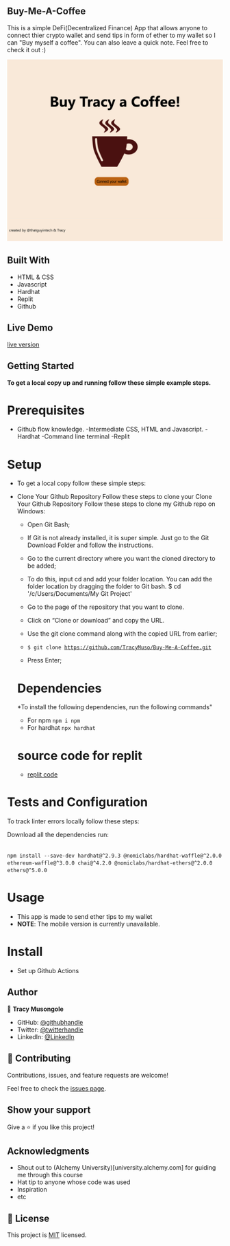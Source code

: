 ## Buy-Me-A-Coffee
This is a simple DeFi(Decentralized Finance) App that allows anyone to connect thier crypto wallet and send tips in form of ether to my wallet so I can "Buy myself a coffee". You can also leave a quick note. Feel free to check it out :)

![](./assets/bmac-sc.png)


## Built With

- HTML & CSS
- Javascript
- Hardhat
- Replit
- Github

## Live Demo
[live version](https://buymeacoffee-solidity-defi-tipping-app.elfint.repl.co/)

## Getting Started

**To get a local copy up and running follow these simple example steps.**

# Prerequisites

- Github flow knowledge. -Intermediate CSS, HTML and Javascript. -Hardhat -Command line terminal -Replit

# Setup 
- To get a local copy follow these simple steps:

- Clone Your Github Repository Follow these steps to clone your Clone Your Github Repository Follow these steps to clone my Github repo on Windows:

   - Open Git Bash;

   - If Git is not already installed, it is super simple. Just go to the Git Download Folder and follow the instructions.

   - Go to the current directory where you want the cloned directory to be added;

   - To do this, input cd and add your folder location. You can add the folder location by dragging the folder to Git bash.
    $ cd '/c/Users/Documents/My Git Project'

    - Go to the page of the repository that you want to clone.

    - Click on “Clone or download” and copy the URL.

    - Use the git clone command along with the copied URL from earlier;

    - <code>$ git clone https://github.com/TracyMuso/Buy-Me-A-Coffee.git</code>

   - Press Enter;

   # Dependencies
   *To install the following dependencies, run the following commands"
   - For npm `npm i npm`
   - For hardhat `npx hardhat`

   # source code for replit
   - [replit code](https://replit.com/@ElfinT/BuyMeACoffee-Solidity-DeFi-Tipping-app)

# Tests and Configuration

To track linter errors locally follow these steps:

Download all the dependencies run:

<code>
npm install --save-dev hardhat@^2.9.3 @nomiclabs/hardhat-waffle@^2.0.0 ethereum-waffle@^3.0.0 chai@^4.2.0 @nomiclabs/hardhat-ethers@^2.0.0 ethers@^5.0.0
</code>

# Usage
- This app is made to send ether tips to my wallet 
- **NOTE**: The mobile version is currently unavailable.

# Install
- Set up Github Actions

## Author

👤 **Tracy Musongole**

- GitHub: [@githubhandle](https://github.com/TracyMuso)
- Twitter: [@twitterhandle](https://twitter.com/tracy_muso)
- LinkedIn: [@LinkedIn](https://linkedin.com/in/tracy-muso)


## 🤝 Contributing
Contributions, issues, and feature requests are welcome!


Feel free to check the [issues page](https://github.com/TracyMuso/Buy-Me-A-Coffee/issues).

## Show your support

Give a ⭐️ if you like this project!

## Acknowledgments

- Shout out to (Alchemy University)[university.alchemy.com] for guiding me through this course
- Hat tip to anyone whose code was used
- Inspiration
- etc

## 📝 License

This project is [MIT](./LICENSE) licensed.
